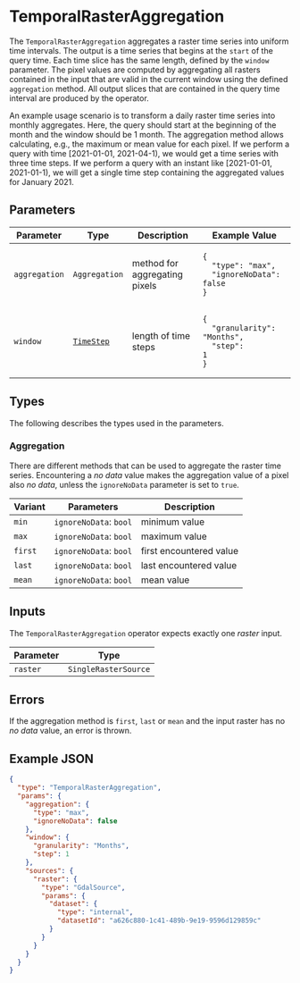 # TemporalRasterAggregation

The `TemporalRasterAggregation` aggregates a raster time series into uniform time intervals.
The output is a time series that begins at the `start` of the query time.
Each time slice has the same length, defined by the `window` parameter.
The pixel values are computed by aggregating all rasters contained in the input that are valid in the current window using the defined `aggregation` method.
All output slices that are contained in the query time interval are produced by the operator.

An example usage scenario is to transform a daily raster time series into monthly aggregates.
Here, the query should start at the beginning of the month and the window should be 1 month.
The aggregation method allows calculating, e.g., the maximum or mean value for each pixel.
If we perform a query with time [2021-01-01, 2021-04-1), we would get a time series with three time steps.
If we perform a query with an instant like [2021-01-01, 2021-01-1), we will get a single time step containing the aggregated values for January 2021.

## Parameters

| Parameter     | Type                                 | Description                   | Example Value                                                                                     |
| ------------- | ------------------------------------ | ----------------------------- | ------------------------------------------------------------------------------------------------- |
| `aggregation` | `Aggregation`                        | method for aggregating pixels | <pre><code>{<br>&nbsp;&nbsp;"type": "max",<br>&nbsp;&nbsp;"ignoreNoData": false<br>}</code></pre> |
| `window`      | [`TimeStep`](/datatypes/timestep.md) | length of time steps          | <pre><code>{<br>&nbsp;&nbsp;"granularity": "Months",<br>&nbsp;&nbsp;"step": 1<br>}</code></pre>   |

## Types

The following describes the types used in the parameters.

### Aggregation

There are different methods that can be used to aggregate the raster time series.
Encountering a _no data_ value makes the aggregation value of a pixel also _no data_, unless the `ignoreNoData` parameter is set to `true`.

| Variant | Parameters             | Description             |
| ------- | ---------------------- | ----------------------- |
| `min`   | `ignoreNoData`: `bool` | minimum value           |
| `max`   | `ignoreNoData`: `bool` | maximum value           |
| `first` | `ignoreNoData`: `bool` | first encountered value |
| `last`  | `ignoreNoData`: `bool` | last encountered value  |
| `mean`  | `ignoreNoData`: `bool` | mean value              |

## Inputs

The `TemporalRasterAggregation` operator expects exactly one _raster_ input.

| Parameter | Type                 |
| --------- | -------------------- |
| `raster`  | `SingleRasterSource` |

## Errors

If the aggregation method is `first`, `last` or `mean` and the input raster has no _no data_ value, an error is thrown.

## Example JSON

```json
{
  "type": "TemporalRasterAggregation",
  "params": {
    "aggregation": {
      "type": "max",
      "ignoreNoData": false
    },
    "window": {
      "granularity": "Months",
      "step": 1
    },
    "sources": {
      "raster": {
        "type": "GdalSource",
        "params": {
          "dataset": {
            "type": "internal",
            "datasetId": "a626c880-1c41-489b-9e19-9596d129859c"
          }
        }
      }
    }
  }
}
```
